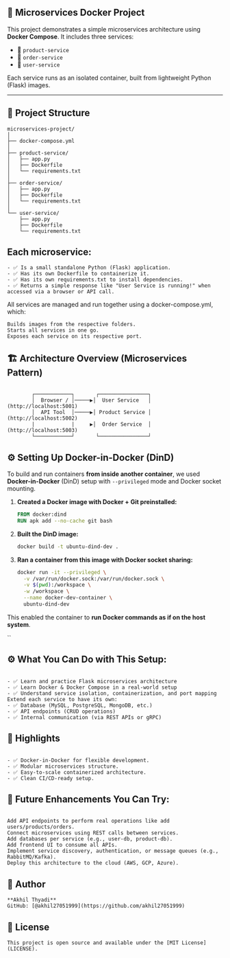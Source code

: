 ## 🚀 Microservices Docker Project

This project demonstrates a simple microservices architecture using **Docker Compose**. It includes three services:
- 🍭 `product-service`
- 📍 `order-service`
- 👤 `user-service`

Each service runs as an isolated container, built from lightweight Python (Flask) images.

---
## 📆 Project Structure
```
microservices-project/
│
├── docker-compose.yml
│
├── product-service/
│   ├── app.py
│   ├── Dockerfile
│   └── requirements.txt
│
├── order-service/
│   ├── app.py
│   ├── Dockerfile
│   └── requirements.txt
│
└── user-service/
    ├── app.py
    ├── Dockerfile
    └── requirements.txt

```
## Each microservice:
```
- ✅ Is a small standalone Python (Flask) application.
- ✅ Has its own Dockerfile to containerize it.
- ✅ Has its own requirements.txt to install dependencies.
- ✅ Returns a simple response like "User Service is running!" when accessed via a browser or API call.

```
All services are managed and run together using a docker-compose.yml, which:
```
Builds images from the respective folders.
Starts all services in one go.
Exposes each service on its respective port.

```
## 🏗 Architecture Overview (Microservices Pattern)
```

        ┌────────────┐       ┌────────────────┐
        │  Browser / │─────▶│  User Service   │ (http://localhost:5001)
        │  API Tool  │─────▶│ Product Service │ (http://localhost:5002)
        |            |     ▶│  Order Service  │ (http://localhost:5003)
        └────────────┘       └────────────────┘
```
## ⚙️ Setting Up Docker-in-Docker (DinD)

To build and run containers **from inside another container**, we used **Docker-in-Docker** (DinD) setup with `--privileged` mode and Docker socket mounting.

1. **Created a Docker image with Docker + Git preinstalled:**
   ```dockerfile
   FROM docker:dind
   RUN apk add --no-cache git bash
   ```

2. **Built the DinD image:**
   ```bash
   docker build -t ubuntu-dind-dev .
   ```

3. **Ran a container from this image with Docker socket sharing:**
   ```bash
   docker run -it --privileged \
     -v /var/run/docker.sock:/var/run/docker.sock \
     -v $(pwd):/workspace \
     -w /workspace \
     --name docker-dev-container \
     ubuntu-dind-dev
   ```

This enabled the container to **run Docker commands as if on the host system**.

``
## ⚙️ What You Can Do with This Setup:
```

- ✅ Learn and practice Flask microservices architecture
- ✅ Learn Docker & Docker Compose in a real-world setup
- ✅ Understand service isolation, containerization, and port mapping
Extend each service to have its own:
- ✅ Database (MySQL, PostgreSQL, MongoDB, etc.)
- ✅ API endpoints (CRUD operations)
- ✅ Internal communication (via REST APIs or gRPC)

```
## 📌 Highlights
```

- ✅ Docker-in-Docker for flexible development.
- ✅ Modular microservices structure.
- ✅ Easy-to-scale containerized architecture.
- ✅ Clean CI/CD-ready setup.

```
## 🚀 Future Enhancements You Can Try:
```

Add API endpoints to perform real operations like add users/products/orders.
Connect microservices using REST calls between services.
Add databases per service (e.g., user-db, product-db).
Add frontend UI to consume all APIs.
Implement service discovery, authentication, or message queues (e.g., RabbitMQ/Kafka).
Deploy this architecture to the cloud (AWS, GCP, Azure).

```
## 🙌 Author
```
**Akhil Thyadi**  
GitHub: [@akhil27051999](https://github.com/akhil27051999)

```
## 📜 License
```
This project is open source and available under the [MIT License](LICENSE).


